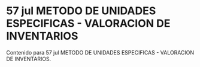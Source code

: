 # 57 jul  METODO DE UNIDADES ESPECIFICAS - VALORACION DE INVENTARIOS

Contenido para 57 jul  METODO DE UNIDADES ESPECIFICAS - VALORACION DE INVENTARIOS.